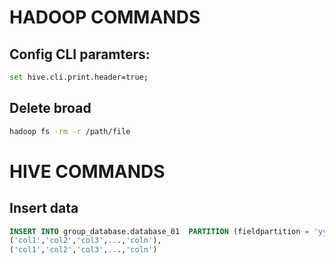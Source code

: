 # HADOOP COMMANDS

## Config CLI paramters:
```bash
set hive.cli.print.header=true;
```


## Delete broad

```bash
hadoop fs -rm -r /path/file
```



# HIVE COMMANDS

## Insert data
```sql
INSERT INTO group_database.database_01  PARTITION (fieldpartition = 'yyyy-mm-dd')  VALUES
('col1','col2','col3',...,'coln'),
('col1','col2','col3',...,'coln')
```
